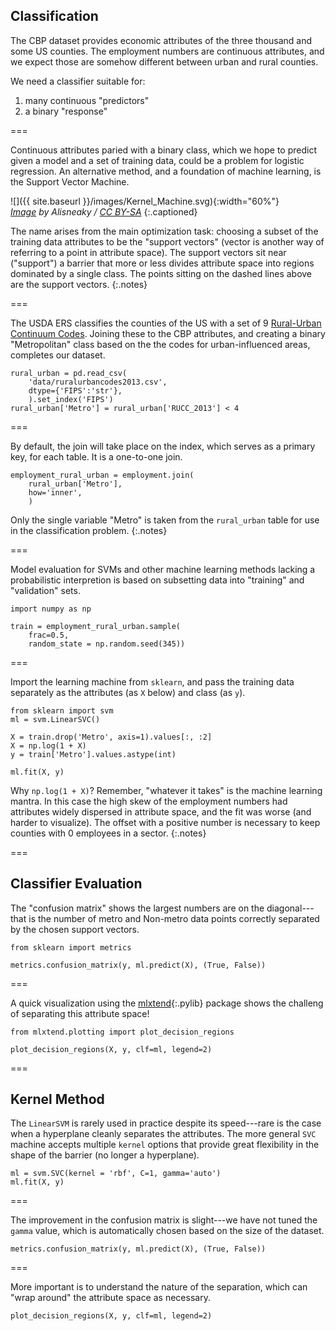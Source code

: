---
---

## Classification

The CBP dataset provides economic attributes of the three thousand and
some US counties. The employment numbers are continuous attributes, and
we expect those are somehow different between urban and rural counties.

We need a classifier suitable for:

1. many continuous "predictors"
1. a binary "response"

===

Continuous attributes paried with a binary class, which we hope to
predict given a model and a set of training data, could be a problem
for logistic regression. An alternative method, and a foundation of
machine learning, is the Support Vector Machine.

![]({{ site.baseurl }}/images/Kernel_Machine.svg){:width="60%"}  
*[Image][kernel_machine] by Alisneaky / [CC BY-SA]*
{:.captioned}

[kernel_machine]: https://commons.wikimedia.org/w/index.php?curid=47868867
[CC BY-SA]: https://creativecommons.org/licenses/by-sa/4.0

The name arises from the main optimization task: choosing a subset of
the training data attributes to be the "support vectors" (vector is
another way of referring to a point in attribute space). The support
vectors sit near ("support") a barrier that more or less divides
attribute space into regions dominated by a single class. The points
sitting on the dashed lines above are the support vectors.
{:.notes}

===

The USDA ERS classifies the counties of the US with a set of 9
[Rural-Urban Continuum Codes]. Joining these to the CBP attributes,
and creating a binary "Metropolitan" class based on the the codes for
urban-influenced areas, completes our dataset.

```{python title='{{ site.handouts[0] }}'}
rural_urban = pd.read_csv(
    'data/ruralurbancodes2013.csv',
    dtype={'FIPS':'str'},
    ).set_index('FIPS')
rural_urban['Metro'] = rural_urban['RUCC_2013'] < 4
```

[Rural-Urban Continuum Codes]: https://www.ers.usda.gov/data-products/rural-urban-continuum-codes/

===

By default, the join will take place on the index, which serves as a
primary key, for each table. It is a one-to-one join.

```{python title='{{ site.handouts[0] }}'}
employment_rural_urban = employment.join(
    rural_urban['Metro'],
    how='inner',
    )
```

Only the single variable "Metro" is taken from the `rural_urban` table for use
in the classification problem.
{:.notes}

===

Model evaluation for SVMs and other machine learning methods lacking a
probabilistic interpretion is based on subsetting data into "training"
and "validation" sets.

```{python title='{{ site.handouts[0] }}'}
import numpy as np

train = employment_rural_urban.sample(
    frac=0.5,
    random_state = np.random.seed(345))
```

===

Import the learning machine from `sklearn`, and pass the training data
separately as the attributes (as `X` below) and class (as `y`).

```{python title='{{ site.handouts[0] }}'}
from sklearn import svm
ml = svm.LinearSVC()

X = train.drop('Metro', axis=1).values[:, :2]
X = np.log(1 + X)
y = train['Metro'].values.astype(int)

ml.fit(X, y)
```

Why `np.log(1 + X)`? Remember, "whatever it takes" is the machine
learning mantra. In this case the high skew of the employment numbers
had attributes widely dispersed in attribute space, and the fit was
worse (and harder to visualize). The offset with a positive number is
necessary to keep counties with 0 employees in a sector.
{:.notes}

===

## Classifier Evaluation

The "confusion matrix" shows the largest numbers are on the
diagonal---that is the number of metro and Non-metro data points
correctly separated by the chosen support vectors.

```{python title='{{ site.handouts[0] }}'}
from sklearn import metrics

metrics.confusion_matrix(y, ml.predict(X), (True, False))
```

===

A quick visualization using the [mlxtend](){:.pylib} package
shows the challeng of separating this attribute space!

```{python title='{{ site.handouts[0] }}'}
from mlxtend.plotting import plot_decision_regions

plot_decision_regions(X, y, clf=ml, legend=2)
```

===

## Kernel Method

The `LinearSVM` is rarely used in practice despite its speed---rare is
the case when a hyperplane cleanly separates the attributes. The more
general `SVC` machine accepts multiple `kernel` options that provide
great flexibility in the shape of the barrier (no longer a hyperplane).

```{python title='{{ site.handouts[0] }}'}
ml = svm.SVC(kernel = 'rbf', C=1, gamma='auto')
ml.fit(X, y)
```

===

The improvement in the confusion matrix is slight---we have not tuned
the `gamma` value, which is automatically chosen based on the size of
the dataset.

```{python title='{{ site.handouts[0] }}'}
metrics.confusion_matrix(y, ml.predict(X), (True, False))
```

===

More important is to understand the nature of the separation, which
can "wrap around" the attribute space as necessary.

```{python title='{{ site.handouts[0] }}'}
plot_decision_regions(X, y, clf=ml, legend=2)
```

<!--
https://www.ers.usda.gov/data-products/rural-urban-continuum-codes/
FIPS over 3K
RUCC_2013 1,2,3 Metro / 4-9 Nonmetro
-->
